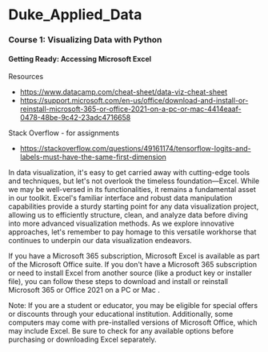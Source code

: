 # Duke_Applied_Data

### Course 1: Visualizing Data with Python

<h4> Getting Ready: Accessing Microsoft Excel </h4>

Resources
* https://www.datacamp.com/cheat-sheet/data-viz-cheat-sheet
* https://support.microsoft.com/en-us/office/download-and-install-or-reinstall-microsoft-365-or-office-2021-on-a-pc-or-mac-4414eaaf-0478-48be-9c42-23adc4716658

Stack Overflow - for assignments
* https://stackoverflow.com/questions/49161174/tensorflow-logits-and-labels-must-have-the-same-first-dimension

In data visualization, it's easy to get carried away with cutting-edge tools and techniques, but let's not overlook the timeless foundation—Excel. While we may be well-versed in its functionalities, it remains a fundamental asset in our toolkit. Excel's familiar interface and robust data manipulation capabilities provide a sturdy starting point for any data visualization project, allowing us to efficiently structure, clean, and analyze data before diving into more advanced visualization methods. As we explore innovative approaches, let's remember to pay homage to this versatile workhorse that continues to underpin our data visualization endeavors.

If you have a Microsoft 365 subscription, Microsoft Excel is available as part of the Microsoft Office suite. If you don't have a Microsoft 365 subscription or need to install Excel from another source (like a product key or installer file), you can follow these steps to 
download and install or reinstall Microsoft 365 or Office 2021 on a PC or Mac
.

Note: If you are a student or educator, you may be eligible for special offers or discounts through your educational institution. Additionally, some computers may come with pre-installed versions of Microsoft Office, which may include Excel. Be sure to check for any available options before purchasing or downloading Excel separately.
